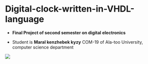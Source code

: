 # Digital-clock-written-in-VHDL-language
- **Final Project of second semester on digital electronics**

- Student is **Maral kenzhebek kyzy** COM-19 of Ala-too University, computer science department


![](https://imgur.com/up7bVYu.jpg)
